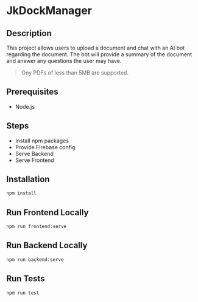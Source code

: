 # JkDockManager

## Description
This project allows users to upload a document and chat with an AI bot regarding the document. The bot will provide a summary of the document and answer any questions the user may have.

> Ony PDFs of less than 5MB are supported.

## Prerequisites
- Node.js

## Steps
- Install npm packages
- Provide Firebase config
- Serve Backend
- Serve Frontend

## Installation

```bash
npm install
```

## Run Frontend Locally
  
```bash
npm run frontend:serve
```

## Run Backend Locally

```bash
npm run backend:serve
```

## Run Tests

```bash
npm run test
```

